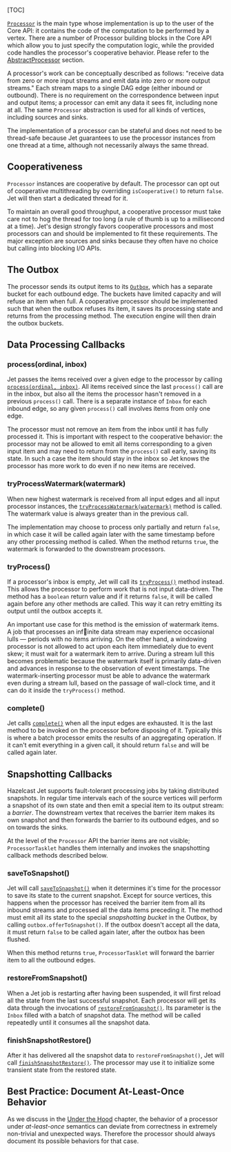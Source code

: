 [TOC]

[`Processor`](http://docs.hazelcast.org/docs/jet/latest-dev/javadoc/com/hazelcast/jet/core/Processor.html)
is the main type whose implementation is up to the user of the Core API:
it contains the code of the computation to be performed by a vertex.
There are a number of Processor building blocks in the Core API which
allow you to just specify the computation logic, while the provided code
handles the processor's cooperative behavior. Please refer to the
[AbstractProcessor](AbstractProcessor) section.

A processor's work can be conceptually described as follows: "receive
data from zero or more input streams and emit data into zero or more
output streams." Each stream maps to a single DAG edge (either inbound
or outbound). There is no requirement on the correspondence between
input and output items; a processor can emit any data it sees fit,
including none at all. The same `Processor` abstraction is used for all
kinds of vertices, including sources and sinks.

The implementation of a processor can be stateful and does not need to
be thread-safe because Jet guarantees to use the processor instances
from one thread at a time, although not necessarily always the same
thread.

## Cooperativeness

`Processor` instances are cooperative by default. The processor can opt
out of cooperative multithreading by overriding `isCooperative()` to
return `false`. Jet will then start a dedicated thread for it.

To maintain an overall good throughput, a cooperative processor must
take care not to hog the thread for too long (a rule of thumb is up to a
millisecond at a time). Jet's design strongly favors cooperative
processors and most processors can and should be implemented to fit
these requirements. The major exception are sources and sinks because
they often have no choice but calling into blocking I/O APIs.

## The Outbox

The processor sends its output items to its
[`Outbox`,](http://docs.hazelcast.org/docs/jet/latest-dev/javadoc/com/hazelcast/jet/core/Outbox.html)
which has a separate bucket for each outbound edge. The buckets have
limited capacity and will refuse an item when full. A cooperative
processor should be implemented such that when the outbox refuses its
item, it saves its processing state and returns from the processing
method. The execution engine will then drain the outbox buckets.

## Data Processing Callbacks

### process(ordinal, inbox)

Jet passes the items received over a given edge to the processor by
calling
[`process(ordinal, inbox)`](http://docs.hazelcast.org/docs/jet/latest-dev/javadoc/com/hazelcast/jet/core/Processor.html#process-int-com.hazelcast.jet.core.Inbox-).
All items received since the last `process()` call are in the inbox, but
also all the items the processor hasn't removed in a previous
`process()` call. There is a separate instance of `Inbox` for each
inbound edge, so any given `process()` call involves items from only one
edge.

The processor must not remove an item from the inbox until it has fully
processed it. This is important with respect to the cooperative
behavior: the processor may not be allowed to emit all items
corresponding to a given input item and may need to return from the
`process()` call early, saving its state. In such a case the item should
stay in the inbox so Jet knows the processor has more work to do even if
no new items are received.

### tryProcessWatermark(watermark)

When new highest watermark is received from all input edges and all 
input processor instances, the 
[`tryProcessWatermark(watermark)`](http://docs.hazelcast.org/docs/jet/latest-dev/javadoc/com/hazelcast/jet/core/Processor.html#tryProcessWatermark-com.hazelcast.jet.core.Watermark-)
method is called. The watermark value is always greater than in the 
previous call.

The implementation may choose to process only partially and return 
`false`, in which case it will be called again later with the same 
timestamp before any other processing method is called. When the method 
returns `true`, the watermark is forwarded to the downstream processors.

### tryProcess()

If a processor's inbox is empty, Jet will call its
[`tryProcess()`](http://docs.hazelcast.org/docs/jet/latest-dev/javadoc/com/hazelcast/jet/core/Processor.html#tryProcess--)
method instead. This allows the processor to perform work that is not
input data-driven. The method has a `boolean` return value and if it
returns `false`, it will be called again before any other methods are
called. This way it can retry emitting its output until the outbox
accepts it.

An important use case for this method is the emission of watermark
items. A job that processes an infinite data stream may experience
occasional lulls &mdash; periods with no items arriving. On the other
hand, a windowing processor is not allowed to act upon each item
immediately due to event skew; it must wait for a watermark item to
arrive. During a stream lull this becomes problematic because the
watermark itself is primarily data-driven and advances in response to
the observation of event timestamps. The watermark-inserting processor
must be able to advance the watermark even during a stream lull, based
on the passage of wall-clock time, and it can do it inside the
`tryProcess()` method.

### complete()

Jet calls
[`complete()`](http://docs.hazelcast.org/docs/jet/latest-dev/javadoc/com/hazelcast/jet/core/Processor.html#complete--)
when all the input edges are exhausted. It is the last method to be
invoked on the processor before disposing of it. Typically this is where
a batch processor emits the results of an aggregating operation. If it
can't emit everything in a given call, it should return `false` and will
be called again later.

## Snapshotting Callbacks

Hazelcast Jet supports fault-tolerant processing jobs by taking
distributed snapshots. In regular time intervals each of the source
vertices will perform a snapshot of its own state and then emit a
special item to its output stream: a _barrier_. The downstream vertex
that receives the barrier item makes its own snapshot and then forwards
the barrier to its outbound edges, and so on towards the sinks.

At the level of the `Processor` API the barrier items are not visible;
`ProcessorTasklet` handles them internally and invokes the snapshotting
callback methods described below.

### saveToSnapshot()

Jet will call
[`saveToSnapshot()`](http://docs.hazelcast.org/docs/jet/latest-dev/javadoc/com/hazelcast/jet/core/Processor.html#saveToSnapshot--)
when it determines it's time for the processor to save its state to the
current snapshot. Except for source vertices, this happens when the
processor has received the barrier item from all its inbound streams and
processed all the data items preceding it. The method must emit all its
state to the special _snapshotting bucket_ in the Outbox, by calling
`outbox.offerToSnapshot()`. If the outbox doesn't accept all the data,
it must return `false` to be called again later, after the outbox has
been flushed.

When this method returns `true`, `ProcessorTasklet` will forward the
barrier item to all the outbound edges.

### restoreFromSnapshot()

When a Jet job is restarting after having been suspended, it will first
reload all the state from the last successful snapshot. Each processor
will get its data through the invocations of
[`restoreFromSnapshot()`](http://docs.hazelcast.org/docs/jet/latest-dev/javadoc/com/hazelcast/jet/core/Processor.html#restoreFromSnapshot-com.hazelcast.jet.core.Inbox-).
Its parameter is the `Inbox` filled with a batch of snapshot data. The
method will be called repeatedly until it consumes all the snapshot
data.

### finishSnapshotRestore()

After it has delivered all the snapshot data to `restoreFromSnapshot()`,
Jet will call
[`finishSnapshotRestore()`](http://docs.hazelcast.org/docs/jet/latest-dev/javadoc/com/hazelcast/jet/core/Processor.html#finishSnapshotRestore--).
The processor may use it to initialize some transient state from the
restored state.

## Best Practice: Document At-Least-Once Behavior

As we discuss in the [Under the 
Hood](/Under_the_Hood/How_Infinite_Stream_Processing_Works_In_Jet#page_The+Pitfalls+of+At-Least-Once+Processing)
 chapter, the behavior of a processor under _at-least-once_ semantics 
can deviate from correctness in extremely non-trivial and unexpected 
ways. Therefore the processor should always document its possible 
behaviors for that case.
